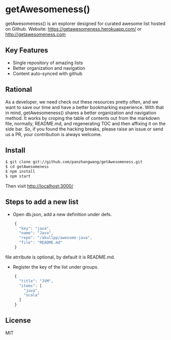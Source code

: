 getAwesomeness()
==============

getAwesomeness() is an explorer designed for curated awesome list hosted on Github. Website: https://getawesomeness.herokuapp.com/ or http://getawesomeness.com


## Key Features

- Single repository  of amazing lists
- Better organization and navigation
- Content auto-synced with github

## Rational
As a developer, we need check out these resources pretty often, and we want to save our time and have a better bookmarking experience. With that in mind, getAwesomeness() shares a better organization and navigation method. It works by croping the table of contents out from  the markdown file, normally, README.md, and regenerating TOC and then affixing it on the side bar. So, if you found the hacking breaks, please raise an issue or send us a PR, your contribution is always welcome.

## Install

```sh
$ git clone git://github.com/panzhangwang/getAwesomeness.git
$ cd getAwesomeness
$ npm install
$ npm start
```
Then visit [http://localhost:3000/](http://localhost:3000/)


## Steps to add a new list

- Open db.json, add a new definition under defs.
```js
	{
      "key": "java",
      "name": "Java",
      "repo": "/akullpp/awesome-java",
      "file": "README.md"
    }
```
file atrribute is optional, by default it is README.md.

- Register the key of the list under groups.
```js
	{
      "title": "JVM",
      "items": [
        "java",
        "scala"
      ]
    }
```


## License

MIT

